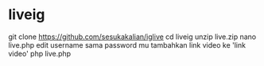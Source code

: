 # liveig

git clone https://github.com/sesukakalian/iglive cd liveig unzip live.zip nano live.php edit username sama password mu tambahkan link video ke 'link video' php live.php
